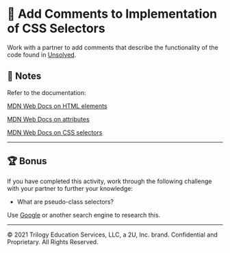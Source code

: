 # 📐 Add Comments to Implementation of CSS Selectors

Work with a partner to add comments that describe the functionality of the code found in [Unsolved](./Unsolved/assets/css/style.css).

## 📝 Notes

Refer to the documentation: 

[MDN Web Docs on HTML elements](https://developer.mozilla.org/en-US/docs/Web/HTML/Element)

[MDN Web Docs on attributes](https://developer.mozilla.org/en-US/docs/Glossary/Attribute)

[MDN Web Docs on CSS selectors](https://developer.mozilla.org/en-US/docs/Web/CSS/CSS_Selectors)

---

## 🏆 Bonus

If you have completed this activity, work through the following challenge with your partner to further your knowledge:

* What are pseudo-class selectors? 

Use [Google](https://www.google.com) or another search engine to research this.

---
© 2021 Trilogy Education Services, LLC, a 2U, Inc. brand. Confidential and Proprietary. All Rights Reserved.
